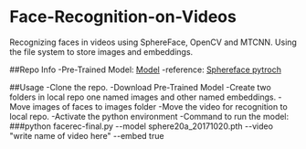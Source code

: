 # Face-Recognition-on-Videos
Recognizing faces in videos using SphereFace, OpenCV and MTCNN. Using the file system to store images and embeddings.

##Repo Info
-Pre-Trained Model: [Model](https://github.com/clcarwin/sphereface_pytorch/blob/master/model/sphere20a_20171020.7z)
-reference: [Sphereface pytroch](https://github.com/clcarwin/sphereface_pytorch)

##Usage
-Clone the repo.
-Download Pre-Trained Model
-Create two folders in local repo one named images and other named embeddings.
-Move images of faces to images folder
-Move the video for recognition to local repo.
-Activate the python environment
-Command to run the model: ###python facerec-final.py --model sphere20a_20171020.pth --video "write name of video here" --embed true

